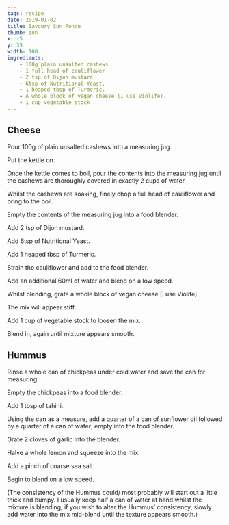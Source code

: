 ```yaml
---
tags: recipe
date: 2019-01-02
title: Savoury Sun Fondu
thumb: sun
x: -5
y: 35
width: 100
ingredients:
    - 100g plain unsalted cashews
    - 1 full head of cauliflower
    - 2 tsp of Dijon mustard
    - 6tsp of Nutritional Yeast.
    - 1 heaped tbsp of Turmeric.
    - A whole block of vegan cheese (I use Violife).
    - 1 cup vegetable stock
---
```


## Cheese

Pour 100g of plain unsalted cashews into a measuring jug.

Put the kettle on.

Once the kettle comes to boil, pour the contents into the measuring jug until the cashews are thoroughly covered in exactly 2 cups of water.

Whilst the cashews are soaking, finely chop a full head of cauliflower and bring to the boil.

Empty the contents of the measuring jug into a food blender.

Add 2 tsp of Dijon mustard.

Add 6tsp of Nutritional Yeast.

Add 1 heaped tbsp of Turmeric.

Strain the cauliflower and add to the food blender.

Add an additional 60ml of water and blend on a low speed.

Whilst blending, grate a whole block of vegan cheese (I use Violife).

The mix will appear stiff.

Add 1 cup of vegetable stock to loosen the mix.

Blend in, again until mixture appears smooth.

## Hummus

Rinse a whole can of chickpeas under cold water and save the can for measuring.

Empty the chickpeas into a food blender.

Add 1 tbsp of tahini.

Using the can as a measure, add a quarter of a can of sunflower oil followed by a quarter of a can of water; empty into the food blender.

Grate 2 cloves of garlic into the blender.

Halve a whole lemon and squeeze into the mix.

Add a pinch of coarse sea salt.

Begin to blend on a low speed.

(The consistency of the Hummus could/ most probably will start out a little thick and bumpy. I usually keep half a can of water at hand whilst the mixture is blending; if you wish to alter the Hummus’ consistency, slowly add water into the mix mid-blend until the texture appears smooth.)